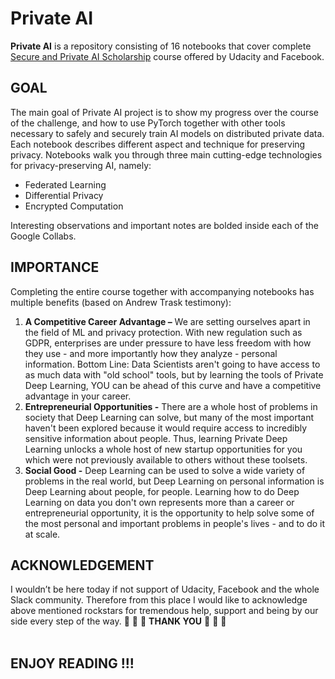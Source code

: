 # Private AI

**Private AI** is a repository consisting of 16 notebooks that cover complete [Secure and Private AI Scholarship](https://www.udacity.com/course/secure-and-private-ai--ud185) course offered by Udacity and Facebook.  

## GOAL
The main goal of Private AI project is to show my progress over the course of the challenge, and how to use PyTorch together with other tools necessary to safely and securely train AI models on distributed private data. Each notebook describes different aspect and technique for preserving privacy. Notebooks walk you through three main cutting-edge technologies for privacy-preserving AI, namely:
- Federated Learning
- Differential Privacy
- Encrypted Computation</br>

Interesting observations and important notes are bolded inside each of the Google Collabs.  

## IMPORTANCE
Completing the entire course together with accompanying notebooks has multiple benefits (based on Andrew Trask  testimony): 
1.	**A Competitive Career Advantage –** We are setting ourselves apart in the field of ML and privacy protection. With new regulation such as GDPR, enterprises are under pressure to have less freedom with how they use - and more importantly how they analyze - personal information. Bottom Line: Data Scientists aren't going to have access to as much data with "old school" tools, but by learning the tools of Private Deep Learning, YOU can be ahead of this curve and have a competitive advantage in your career.
2. **Entrepreneurial Opportunities -** There are a whole host of problems in society that Deep Learning can solve, but many of the most important haven't been explored because it would require access to incredibly sensitive information about people. Thus, learning Private Deep Learning unlocks a whole host of new startup opportunities for you which were not previously available to others without these toolsets.
3. **Social Good -** Deep Learning can be used to solve a wide variety of problems in the real world, but Deep Learning on personal information is Deep Learning about people, for people. Learning how to do Deep Learning on data you don't own represents more than a career or entrepreneurial opportunity, it is the opportunity to help solve some of the most personal and important problems in people's lives - and to do it at scale.

## ACKNOWLEDGEMENT
I wouldn’t be here today if not support of Udacity, Facebook and the whole Slack community. Therefore from this place I would like to acknowledge above mentioned rockstars for tremendous help, support and being by our side every step of the way.  :pray: :pray: :pray: **THANK YOU** :pray: :pray: :pray:</br></br>


## ENJOY READING !!! 


